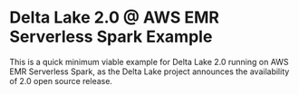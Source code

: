 # Delta Lake 2.0 @ AWS EMR Serverless Spark Example 
This is a quick minimum viable example for Delta Lake 2.0 running on AWS EMR Serverless Spark, as the Delta Lake project announces the availability of 2.0 open source release.
